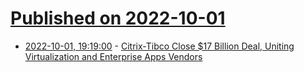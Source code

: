 # [Published on 2022-10-01](index.md)

* [2022-10-01, 19:19:00](https://slashdot.org/story/22/10/01/0124254/citrix-tibco-close-17-billion-deal-uniting-virtualization-and-enterprise-apps-vendors?utm_source=rss1.0mainlinkanon&utm_medium=feed) - [Citrix-Tibco Close $17 Billion Deal, Uniting Virtualization and Enterprise Apps Vendors](https://slashdot.org/story/22/10/01/0124254/citrix-tibco-close-17-billion-deal-uniting-virtualization-and-enterprise-apps-vendors?utm_source=rss1.0mainlinkanon&utm_medium=feed)
